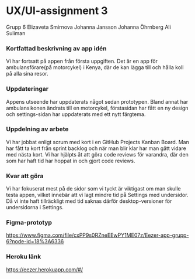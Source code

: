 # UX/UI-assignment 3

Grupp 6
Elizaveta Smirnova
Johanna Jansson
Johanna Öhrnberg
Ali Suliman

### Kortfattad beskrivning av app idén
Vi har fortsatt på appen från första uppgiften. 
Det är en app för ambulansförare(på motorcykel) i Kenya, där de kan lägga till och hålla koll på alla sina resor.

### Uppdateringar
Appens utseende har uppdaterats något sedan prototypen. Bland annat har ambulansikonen ändrats till en motorcykel, förstasidan har fått en ny design och settings-sidan har uppdaterats med ett nytt färgtema.

### Uppdelning av arbete
Vi har jobbat enligt scrum med kort i en GitHub Projects Kanban Board. Man har fått ta kort från sprint backlog och när man blir klar har man gått vidare med nästa kort. Vi har hjälpts åt att göra code reviews för varandra, där den som har haft tid har hoppat in och gjort code reviews.

### Kvar att göra
Vi har fokuserat mest på de sidor som vi tyckt är viktigast om man skulle testa appen, vilket innebär att vi lagt mindre tid på Settings med undersidor. Då vi inte haft tillräckligt med tid saknas därför desktop-versioner för undersidorna i Settings.

### Figma-prototyp
https://www.figma.com/file/cxPP9s0RZneEEwPY1ME07z/Eezer-app-grupp-6?node-id=18%3A6336

### Heroku länk
https://eezer.herokuapp.com/#/

